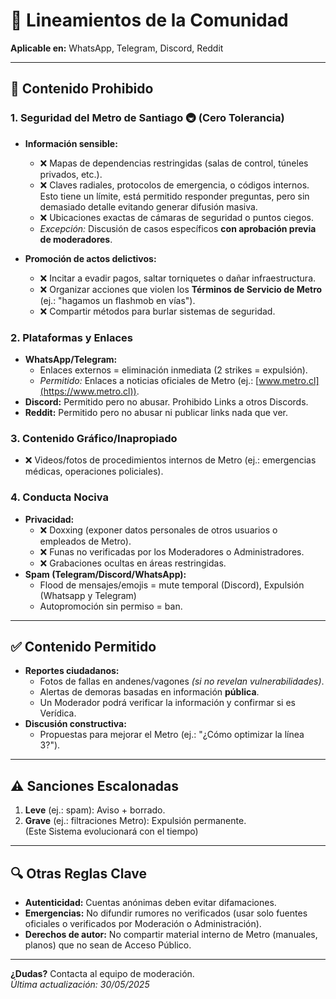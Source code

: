 # 📜 Lineamientos de la Comunidad  
**Aplicable en:** WhatsApp, Telegram, Discord, Reddit  

---

## 🚫 Contenido Prohibido  

### 1. Seguridad del Metro de Santiago 🚇 (Cero Tolerancia)  
- **Información sensible:**  
  - ❌ Mapas de dependencias restringidas (salas de control, túneles privados, etc.).  
  - ❌ Claves radiales, protocolos de emergencia, o códigos internos. Esto tiene un límite, está permitido responder preguntas, pero sin demasiado detalle evitando generar difusión masiva.
  - ❌ Ubicaciones exactas de cámaras de seguridad o puntos ciegos.  
  - *Excepción:* Discusión de casos específicos **con aprobación previa de moderadores**.  

- **Promoción de actos delictivos:**  
  - ❌ Incitar a evadir pagos, saltar torniquetes o dañar infraestructura.  
  - ❌ Organizar acciones que violen los **Términos de Servicio de Metro** (ej.: "hagamos un flashmob en vías").  
  - ❌ Compartir métodos para burlar sistemas de seguridad.
    

### 2. Plataformas y Enlaces  
- **WhatsApp/Telegram:**  
  - Enlaces externos = eliminación inmediata (2 strikes = expulsión).  
  - *Permitido:* Enlaces a noticias oficiales de Metro (ej.: [www.metro.cl](https://www.metro.cl)).  
- **Discord:** Permitido pero no abusar. Prohibido Links a otros Discords. 
- **Reddit:** Permitido pero no abusar ni publicar links nada que ver.

### 3. Contenido Gráfico/Inapropiado  
- ❌ Videos/fotos de procedimientos internos de Metro (ej.: emergencias médicas, operaciones policiales).    

### 4. Conducta Nociva  
- **Privacidad:**  
  - ❌ Doxxing (exponer datos personales de otros usuarios o empleados de Metro).  
  - ❌ Funas no verificadas por los Moderadores o Administradores.
  - ❌ Grabaciones ocultas en áreas restringidas.  
- **Spam (Telegram/Discord/WhatsApp):**  
  - Flood de mensajes/emojis = mute temporal (Discord), Expulsión (Whatsapp y Telegram)
  - Autopromoción sin permiso = ban.  

---

## ✅ Contenido Permitido  
- **Reportes ciudadanos:**  
  - Fotos de fallas en andenes/vagones *(si no revelan vulnerabilidades)*.  
  - Alertas de demoras basadas en información **pública**.
  - Un Moderador podrá verificar la información y confirmar si es Verídica. 
- **Discusión constructiva:**  
  - Propuestas para mejorar el Metro (ej.: "¿Cómo optimizar la línea 3?").  

---

## ⚠️ Sanciones Escalonadas  
1. **Leve** (ej.: spam): Aviso + borrado.  
2. **Grave** (ej.: filtraciones Metro): Expulsión permanente.  
(Este Sistema evolucionará con el tiempo)
---

## 🔍 Otras Reglas Clave  
- **Autenticidad:** Cuentas anónimas deben evitar difamaciones.  
- **Emergencias:** No difundir rumores no verificados (usar solo fuentes oficiales o verificados por Moderación o Administración).  
- **Derechos de autor:** No compartir material interno de Metro (manuales, planos) que no sean de Acceso Público.  

---

**¿Dudas?** Contacta al equipo de moderación.  
*Última actualización: 30/05/2025*  
